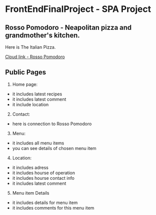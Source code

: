 # FrontEndFinalProject - SPA Project

## Rosso Pomodoro - Neapolitan pizza and grandmother's kitchen.
Here is The Italian Pizza.

[Cloud link - Rosso Pomodoro](https://rossopomodoro.herokuapp.com)

## Public Pages
1. Home page:
  - it includes latest recipes
  - it includes latest comment
  - it include location
2. Contact:
  - here is connection to Rosso Pomodoro
3. Menu:
  - it includes all menu items
  - you can see details of chosen menu item
4. Location:
  - it includes adress
  - it includes hourse of operation
  - it includes hourse contact info
  - it includes latest comment
5. Menu item Details
  - it includes details for menu item
  - it includes comments for this menu item
